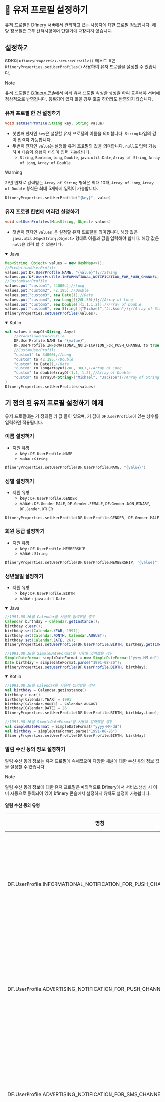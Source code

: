 # 👤 유저 프로필 설정하기

유저 프로필은 Dfinery 서버에서 관리하고 있는 사용자에 대한 프로필 정보입니다. 해당 정보들은 모두 선택사항이며 단말기에 저장되지 않습니다.

## 설정하기

SDK의 `DfineryProperties.setUserProfile()` 메소드 혹은 `DfineryProperties.setUserProfiles()` 사용하여 유저 프로필을 설정할 수 있습니다.

> [!NOTE]
> 유저 프로필은 [Dfinery 콘솔](https://console.dfinery.ai/)에서 미리 유저 프로필 속성을 생성을 하여 등록해야 서버에 정상적으로 반영됩니다. 등록되어 있지 않을 경우 호출 하더라도 반영되지 않습니다.

### 유저 프로필 한 건 설정하기

```java
void setUserProfile(String key, String value)
```

- 첫번째 인자인 `key`은 설정할 유저 프로필의 이름을 의미합니다. `String` 타입의 값이 입력이 가능합니다.
-  두번째 인자인 `value`는 설정할 유저 프로필의 값을 의미합니다. `null`도 입력 가능하며 다음의 유형의 타입이 입력 가능합니다.
	-  `String`, `Boolean`, `Long`, `Double`, `java.util.Date`, `Array of String`, `Array of Long`, `Array of Double`

> [!WARNING]
> 가변 인자로 입력받는 `Array of String` 형식은 최대 10개, `Array of Long`, `Array of Double` 형식은 최대 5개까지 입력이 가능합니다.

```kotlin
DfineryProperties.setUserProfile("{key}", value)
```

### 유저 프로필 한번에 여러건 설정하기

```java
void setUserProfiles(Map<String, Object> values)
```

- 첫번째 인자인 `values `은 설정할 유저 프로필을 의미합니다. 해당 값은 `java.util.Map<String,Object>` 형태로 이름과 값을 입력해야 합니다. 해당 값은 `null`을 입력 할 수 없습니다.

<details open>
<summary>Java</summary>

```java
Map<String, Object> values = new HashMap<>();
//PredefinedUserProfile
values.put(DF.UserProfile.NAME, "{value}");//String
values.put(DF.UserProfile.INFORMATIONAL_NOTIFICATION_FOR_PUSH_CHANNEL, true);//Boolean
//CustomUserProfile
values.put("custom1", 34000L);//Long
values.put("custom2", 42.195);//Double
values.put("custom3", new Date());//Date
values.put("custom4", new Long[]{20L,30L});//Array of Long
values.put("custom5", new Double[]{1.1,1.2});//Array of Double
values.put("custom6", new String[]{"Michael","Jackson"});//Array of String
DfineryProperties.setUserProfiles(values);
```

</details>
<details open>
<summary open >Kotlin</summary>

```kotlin
val values = mapOf<String, Any>(
    //PredefinedUserProfile
    DF.UserProfile.NAME to "{value}",
    DF.UserProfile.INFORMATIONAL_NOTIFICATION_FOR_PUSH_CHANNEL to true,
    //CustomUserProfile
    "custom1" to 34000L,//Long
    "custom" to 42.195,//Double
    "custom" to Date(),//Date
    "custom" to longArrayOf(20L, 30L),//Array of Long
    "custom" to doubleArrayOf(1.1, 1.2),//Array of Double
    "custom" to arrayOf<String>("Michael", "Jackson")//Array of String
)
DfineryProperties.setUserProfiles(values)
```

</details>


## 기 정의 된 유저 프로필 설정하기 예제
유저 프로필에는 기 정의된 키 값 들이 있으며, 키 값에 `DF.UserProfile`에 있는 상수를 입력하면 적용됩니다.

### 이름 설정하기 
- 지원 유형
    - key : `DF.UserProfile.NAME`
    - value : `String`

```kotlin
DfineryProperties.setUserProfile(DF.UserProfile.NAME, "{value}")
```
### 성별 설정하기
- 지원 유형
    - key : `DF.UserProfile.GENDER`
    - value : `DF.Gender.MALE`, `DF.Gender.FEMALE`, `DF.Gender.NON_BINARY`, `DF.Gender.OTHER` 

```kotlin
DfineryProperties.setUserProfile(DF.UserProfile.GENDER, DF.Gender.MALE)
```
### 회원 등급 설정하기
- 지원 유형
    - key : `DF.UserProfile.MEMBERSHIP`
    - value : `String`

```kotlin
DfineryProperties.setUserProfile(DF.UserProfile.MEMBERSHIP, "{value}"
```
### 생년월일 설정하기
- 지원 유형
    - key : `DF.UserProfile.BIRTH`
    - value : `java.util.Date`

<details open>
<summary>Java</summary>

```java
//1991.08.26를 Calendar를 사용해 입력했을 경우
Calendar birthday = Calendar.getInstance();
birthday.clear();
birthday.set(Calendar.YEAR, 1991);
birthday.set(Calendar.MONTH, Calendar.AUGUST);
birthday.set(Calendar.DATE, 26);
DfineryProperties.setUserProfile(DF.UserProfile.BIRTH, birthday.getTime());

//1991.08.26을 SimpleDateFormat을 사용해 입력했을 경우
SimpleDateFormat simpleDateFormat = new SimpleDateFormat("yyyy-MM-dd");
Date birthday = simpleDateFormat.parse("1991-08-26");
DfineryProperties.setUserProfile(DF.UserProfile.BIRTH, birthday);
```

</details>
<details open>
<summary open >Kotlin</summary>

```kotlin
//1991.08.26를 Calendar를 사용해 입력했을 경우
val birthday = Calendar.getInstance()
birthday.clear()
birthday[Calendar.YEAR] = 1991
birthday[Calendar.MONTH] = Calendar.AUGUST
birthday[Calendar.DATE] = 26
DfineryProperties.setUserProfile(DF.UserProfile.BIRTH, birthday.time);

//1991.08.26을 SimpleDateFormat을 사용해 입력했을 경우
val simpleDateFormat = SimpleDateFormat("yyyy-MM-dd")
val birthday = simpleDateFormat.parse("1991-08-26")
DfineryProperties.setUserProfile(DF.UserProfile.BIRTH, birthday)
```

</details>

### 알림 수신 동의 정보 설정하기
알림 수신 동의 정보는 유저 프로필에 속해있으며 다양한 채널에 대한 수신 동의 정보 값을 설정할 수 있습니다.

> [!NOTE]
> 알림 수신 동의 정보에 대한 유저 프로필은 예외적으로 Dfinery에서 서비스 생성 시 이미 자동으로 등록되어 있어 Dfinery 콘솔에서 설정하지 않아도 설정이 가능합니다.

#### 알림 수신 동의 유형

|명칭|채널|설명|
|---|---|---|
|DF.UserProfile.INFORMATIONAL_NOTIFICATION_FOR_PUSH_CHANNEL|푸시|푸시 채널에 대한 정보성 알림 동의|
|DF.UserProfile.ADVERTISING_NOTIFICATION_FOR_PUSH_CHANNEL|푸시|푸시 채널에 대한 광고성 알림 동의|
|DF.UserProfile.ADVERTISING_NOTIFICATION_FOR_SMS_CHANNEL|문자|문자 채널에 대한 광고성 알림 동의|
|DF.UserProfile.ADVERTISING_NOTIFICATION_FOR_KAKAO_CHANNEL|[알림톡](https://docs.kakaoi.ai/kakao_i_connect_message/bizmessage_eng/agent/at/)|카카오 알림톡 채널에 대한 광고성 알림 동의|
|DF.UserProfile.ADVERTISING_NOTIFICATION_AT_NIGHT_FOR_PUSH_CHANNEL|푸시|푸시 채널에 대한 야간 광고성 알림 동의|

> [!CAUTION]
> 오후 9시 부터 오전 8시 사이에는 [별도의 수신 동의](https://spam.kisa.or.kr/spam/na/ntt/selectNttInfo.do?mi=1037&nttSn=1351&bbsId=1003)를 받아야 광고성 알림을 전송할 수 있으므로 해당 시간에 메시지를 발송하고 싶으실 경우 `ADVERTISING_NOTIFICATION_AT_NIGHT_FOR_PUSH_CHANNEL` 값을 사용하여 동의를 받아 주시기 바랍니다.

#### 설정하기
- 지원 유형
    - key : [알림 수신 동의 유형](#알림-수신-동의-유형)
    - value : `Boolean`

```kotlin
DfineryProperties.setUserProfile(DF.UserProfile.INFORMATIONAL_NOTIFICATION_FOR_PUSH_CHANNEL, true);
```

## 사용자 정의 유저 프로필 설정하기 
 사용자 정의 유저 프로필을 설정하고 싶을 경우 [Dfinery 콘솔](https://console.dfinery.ai/)에 해당하는 유저 프로필의 속성을 생성하고 키 값으로 입력하여 설정하면 됩니다.


